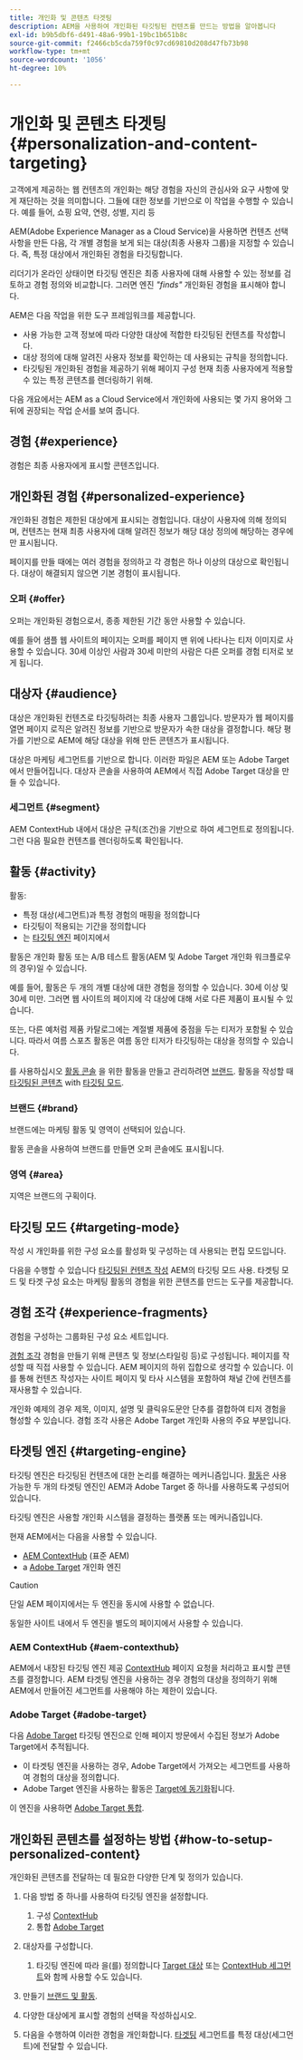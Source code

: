 ```yaml
---
title: 개인화 및 콘텐츠 타겟팅
description: AEM을 사용하여 개인화된 타깃팅된 컨텐츠를 만드는 방법을 알아봅니다
exl-id: b9b5dbf6-d491-48a6-99b1-19bc1b651b8c
source-git-commit: f2466cb5cda759f0c97cd69810d208d47fb73b98
workflow-type: tm+mt
source-wordcount: '1056'
ht-degree: 10%

---
```



# 개인화 및 콘텐츠 타겟팅 {#personalization-and-content-targeting}

고객에게 제공하는 웹 컨텐츠의 개인화는 해당 경험을 자신의 관심사와 요구 사항에 맞게 재단하는 것을 의미합니다. 그들에 대한 정보를 기반으로 이 작업을 수행할 수 있습니다. 예를 들어, 쇼핑 요약, 연령, 성별, 지리 등

AEM(Adobe Experience Manager as a Cloud Service)을 사용하면 컨텐츠 선택 사항을 만든 다음, 각 개별 경험을 보게 되는 대상(최종 사용자 그룹)을 지정할 수 있습니다. 즉, 특정 대상에서 개인화된 경험을 타깃팅합니다.

리더기가 온라인 상태이면 타깃팅 엔진은 최종 사용자에 대해 사용할 수 있는 정보를 검토하고 경험 정의와 비교합니다. 그러면 엔진 *&quot;finds&quot;* 개인화된 경험을 표시해야 합니다.

AEM은 다음 작업을 위한 도구 프레임워크를 제공합니다.

* 사용 가능한 고객 정보에 따라 다양한 대상에 적합한 타깃팅된 컨텐츠를 작성합니다.
* 대상 정의에 대해 알려진 사용자 정보를 확인하는 데 사용되는 규칙을 정의합니다.
* 타깃팅된 개인화된 경험을 제공하기 위해 페이지 구성 현재 최종 사용자에게 적용할 수 있는 특정 콘텐츠를 렌더링하기 위해.

다음 개요에서는 AEM as a Cloud Service에서 개인화에 사용되는 몇 가지 용어와 그 뒤에 권장되는 작업 순서를 보여 줍니다.

## 경험 {#experience}

경험은 최종 사용자에게 표시할 콘텐츠입니다.

## 개인화된 경험 {#personalized-experience}

개인화된 경험은 제한된 대상에게 표시되는 경험입니다. 대상이 사용자에 의해 정의되며, 컨텐츠는 현재 최종 사용자에 대해 알려진 정보가 해당 대상 정의에 해당하는 경우에만 표시됩니다.

페이지를 만들 때에는 여러 경험을 정의하고 각 경험은 하나 이상의 대상으로 확인됩니다. 대상이 해결되지 않으면 기본 경험이 표시됩니다.

### 오퍼 {#offer}

오퍼는 개인화된 경험으로서, 종종 제한된 기간 동안 사용할 수 있습니다.

예를 들어 샘플 웹 사이트의 페이지는 오퍼를 페이지 맨 위에 나타나는 티저 이미지로 사용할 수 있습니다. 30세 이상인 사람과 30세 미만의 사람은 다른 오퍼를 경험 티저로 보게 됩니다.

## 대상자 {#audience}

대상은 개인화된 컨텐츠로 타깃팅하려는 최종 사용자 그룹입니다. 방문자가 웹 페이지를 열면 페이지 로직은 알려진 정보를 기반으로 방문자가 속한 대상을 결정합니다. 해당 평가를 기반으로 AEM에 해당 대상을 위해 만든 콘텐츠가 표시됩니다.

대상은 마케팅 세그먼트를 기반으로 합니다. 이러한 파일은 AEM 또는 Adobe Target에서 만들어집니다. 대상자 콘솔을 사용하여 AEM에서 직접 Adobe Target 대상을 만들 수 있습니다.

### 세그먼트 {#segment}

AEM ContextHub 내에서 대상은 규칙(조건)을 기반으로 하여 세그먼트로 정의됩니다. 그런 다음 필요한 컨텐츠를 렌더링하도록 확인됩니다.

## 활동 {#activity}

활동:

* 특정 대상(세그먼트)과 특정 경험의 매핑을 정의합니다
* 타깃팅이 적용되는 기간을 정의합니다
* 는 [타깃팅 엔진](#targeting-engine) 페이지에서

활동은 개인화 활동 또는 A/B 테스트 활동(AEM 및 Adobe Target 개인화 워크플로우의 경우)일 수 있습니다.

예를 들어, 활동은 두 개의 개별 대상에 대한 경험을 정의할 수 있습니다. 30세 이상 및 30세 미만. 그러면 웹 사이트의 페이지에 각 대상에 대해 서로 다른 제품이 표시될 수 있습니다.

또는, 다른 예처럼 제품 카탈로그에는 계절별 제품에 중점을 두는 티저가 포함될 수 있습니다. 따라서 여름 스포츠 활동은 여름 동안 티저가 타깃팅하는 대상을 정의할 수 있습니다.

를 사용하십시오 [활동 콘솔](/help/sites-cloud/authoring/personalization/activities.md) 을 위한 활동을 만들고 관리하려면 [브랜드](#brand). 활동을 작성할 때 [타깃팅된 콘텐츠](/help/sites-cloud/authoring/personalization/targeted-content.md) with [타깃팅 모드](/help/sites-cloud/authoring/personalization/targeted-content.md#adding-and-removing-experiences-using-targeting-mode).

### 브랜드 {#brand}

브랜드에는 마케팅 활동 및 영역이 선택되어 있습니다.

활동 콘솔을 사용하여 브랜드를 만들면 오퍼 콘솔에도 표시됩니다.

### 영역 {#area}

지역은 브랜드의 구획이다.

## 타깃팅 모드 {#targeting-mode}

작성 시 개인화를 위한 구성 요소를 활성화 및 구성하는 데 사용되는 편집 모드입니다.

다음을 수행할 수 있습니다 [타깃팅된 컨텐츠 작성](/help/sites-cloud/authoring/personalization/targeted-content.md) AEM의 타깃팅 모드 사용. 타겟팅 모드 및 타겟 구성 요소는 마케팅 활동의 경험을 위한 콘텐츠를 만드는 도구를 제공합니다.

## 경험 조각 {#experience-fragments}

경험을 구성하는 그룹화된 구성 요소 세트입니다.

[경험 조각](/help/sites-cloud/authoring/fundamentals/experience-fragments.md#personalization-experience-fragment) 경험을 만들기 위해 콘텐츠 및 정보(스타일링 등)로 구성됩니다. 페이지를 작성할 때 직접 사용할 수 있습니다. AEM 페이지의 하위 집합으로 생각할 수 있습니다. 이를 통해 컨텐츠 작성자는 사이트 페이지 및 타사 시스템을 포함하여 채널 간에 컨텐츠를 재사용할 수 있습니다.

개인화 예제의 경우 제목, 이미지, 설명 및 클릭유도문안 단추를 결합하여 티저 경험을 형성할 수 있습니다. 경험 조각 사용은 Adobe Target 개인화 사용의 주요 부분입니다.

## 타겟팅 엔진 {#targeting-engine}

타깃팅 엔진은 타깃팅된 컨텐츠에 대한 논리를 해결하는 메커니즘입니다. [활동](/help/sites-cloud/authoring/personalization/activities.md)은 사용 가능한 두 개의 타겟팅 엔진인 AEM과 Adobe Target 중 하나를 사용하도록 구성되어 있습니다.

타깃팅 엔진은 사용할 개인화 시스템을 결정하는 플랫폼 또는 메커니즘입니다.

현재 AEM에서는 다음을 사용할 수 있습니다.

* [AEM ContextHub](#aem-contexthub) (표준 AEM)
* a [Adobe Target](#adobe-target) 개인화 엔진

>[!CAUTION]
>
>단일 AEM 페이지에서는 두 엔진을 동시에 사용할 수 없습니다.
>
>동일한 사이트 내에서 두 엔진을 별도의 페이지에서 사용할 수 있습니다.

### AEM ContextHub {#aem-contexthub}

AEM에서 내장된 타깃팅 엔진 제공 [ContextHub](/help/implementing/developing/personalization/contexthub.md) 페이지 요청을 처리하고 표시할 콘텐츠를 결정합니다. AEM 타겟팅 엔진을 사용하는 경우 경험의 대상을 정의하기 위해 AEM에서 만들어진 세그먼트를 사용해야 하는 제한이 있습니다.

### Adobe Target {#adobe-target}

다음 [Adobe Target](/help/sites-cloud/integrating/integrating-adobe-target.md) 타깃팅 엔진으로 인해 페이지 방문에서 수집된 정보가 Adobe Target에서 추적됩니다.

* 이 타겟팅 엔진을 사용하는 경우, Adobe Target에서 가져오는 세그먼트를 사용하여 경험의 대상을 정의합니다.
* Adobe Target 엔진을 사용하는 활동은 [Target에 동기화](/help/sites-cloud/authoring/personalization/activities.md#synchronizing-activities-with-adobe-target)됩니다.

이 엔진을 사용하면 [Adobe Target 통합](/help/sites-cloud/integrating/integrating-adobe-target.md).

## 개인화된 콘텐츠를 설정하는 방법 {#how-to-setup-personalized-content}

개인화된 콘텐츠를 전달하는 데 필요한 다양한 단계 및 정의가 있습니다.

1. 다음 방법 중 하나를 사용하여 타깃팅 엔진을 설정합니다.

   1. 구성 [ContextHub](/help/implementing/developing/personalization/configuring-contexthub.md)
   1. 통합 [Adobe Target](/help/sites-cloud/integrating/integrating-adobe-target.md)

1. 대상자를 구성합니다.

   1. 타깃팅 엔진에 따라 을(를) 정의합니다 [Target 대상](https://experienceleague.adobe.com/docs/target/using/audiences/target.html) 또는 [ContextHub 세그먼트](/help/sites-cloud/authoring/personalization/contexthub-segmentation.md)와 함께 사용할 수도 있습니다.

1. 만들기 [브랜드 및 활동](/help/sites-cloud/authoring/personalization/activities.md).

1. 다양한 대상에게 표시할 경험의 선택을 작성하십시오.

1. 다음을 수행하여 이러한 경험을 개인화합니다. [타겟팅](/help/sites-cloud/authoring/personalization/targeted-content.md) 세그먼트를 특정 대상(세그먼트)에 전달할 수 있습니다.